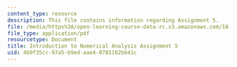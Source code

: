 ```yaml
---
content_type: resource
description: This file contains information regarding Assignment 5.
file: /media/https%3A/open-learning-course-data-rc.s3.amazonaws.com/18-330-introduction-to-numerical-analysis-spring-2012/4b9f35cc97a5b9edaae48781162b641c_MIT18_330S12_hw5.pdf
file_type: application/pdf
resourcetype: Document
title: Introduction to Numerical Analysis Assignment 5
uid: 4b9f35cc-97a5-b9ed-aae4-8781162b641c
---
```

